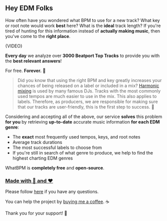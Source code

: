 ## Hey EDM Folks

How often have you wondered what BPM to use for a new track?
What key or root note would work **best** here?
What is the **ideal** track length?
If you're tired of hunting for this information instead of **actually making music**, then you've come to the **right place**.

{VIDEO}

**Every day** we analyze over **3000 Beatport Top Tracks** to provide you with the **best relevant answers**!

For free. **Forever.** 🎉

> Did you know that using the right BPM and key greatly increases your chances of being released on a label or included in a mix? [Harmonic mixing] is used by many famous DJs. Tracks with the most commonly used tempos are much easier to use in the mix. This also applies to labels. Therefore, as producers, we are responsible for making sure that our tracks are user-friendly, this is the first step to success. 🚀

Considering and accepting all of the above, our service **solves** this problem **for you** by retrieving **up-to-date** accurate music information **for each EDM genre**:
- The **exact** most frequently used tempos, keys, and root notes
- Average track durations
- The most successful labels to choose from
- If you're still in search of what genre to produce, we help to find the highest charting EDM genres

WhatBPM is **completely free** and **open-source**.

### [Made with 🦀 and ❤️](https://github.com/sergree/whatbpm)

Please follow [here][FAQ] if you have any questions.

You can help the project by [buying me a coffee][BMC]. ☕

Thank you for your support! 💓

[Harmonic mixing]: https://mixedinkey.com/harmonic-mixing-guide/
[FAQ]: https://github.com/sergree/whatbpm/wiki
[BMC]: https://boosty.to/sergree
